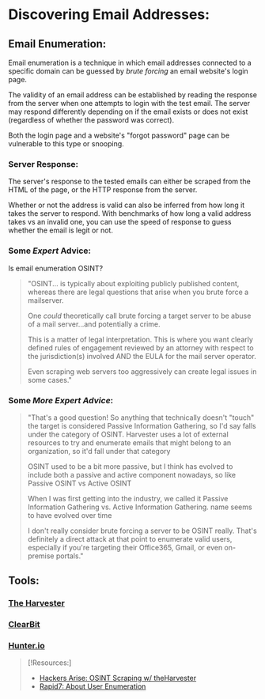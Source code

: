 
# Discovering Email Addresses:

## Email Enumeration:
Email enumeration is a technique in which email addresses connected to a specific domain can be guessed by *brute forcing* an email website's login page.

The validity of an email address can be established by reading the response from the server when one attempts to login with the test email. The server may respond differently depending on if the email exists or does not exist (regardless of whether the password was correct).

Both the login page and a website's "forgot password" page can be vulnerable to this type or snooping.
### Server Response:
The server's response to the tested emails can either be scraped from the HTML of the page, or the HTTP response from the server.

Whether or not the address is valid can also be inferred from how long it takes the server to respond. With benchmarks of how long a valid address takes vs an invalid one, you can use the speed of response to guess whether the email is legit or not.
### Some *Expert* Advice:
Is email enumeration OSINT?
>	"OSINT... is typically about exploiting publicly published content, whereas there are legal questions that arise when you brute force a mailserver.
>	
>	One *could* theoretically call brute forcing a target server to be abuse of a mail server...and potentially a crime.
>	
>	This is a matter of legal interpretation. This is where you want clearly defined rules of engagement reviewed by an attorney with respect to the jurisdiction(s) involved AND the EULA for the mail server operator.
>	
>	Even scraping web servers too aggressively can create legal issues in some cases."
### Some *More Expert Advice*:
>	"That's a good question! So anything that technically doesn't "touch" the target is considered Passive Information Gathering, so I'd say falls under the category of OSINT. Harvester uses a lot of external resources to try and enumerate emails that might belong to an organization, so it'd fall under that category
>	
>	OSINT used to be a bit more passive, but I think has evolved to include both a passive and active component nowadays, so like Passive OSINT vs Active OSINT
>	
>	When I was first getting into the industry, we called it Passive Information Gathering vs. Active Information Gathering. name seems to have evolved over time
>	
>	I don't really consider brute forcing a server to be OSINT really. That's definitely a direct attack at that point to enumerate valid users, especially if you're targeting their Office365, Gmail, or even on-premise portals."
## Tools:
### [The Harvester](http://www.edge-security.com/theharvester.php)
### [ClearBit](https://chrome.google.com/webstore/detail/clearbit-connect-free-ver/pmnhcgfcafcnkbengdcanjablaabjplo)
### [Hunter.io](https://hunter.io/email-finder)
> [!Resources:]
> - [Hackers Arise: OSINT Scraping w/ theHarvester](https://www.hackers-arise.com/post/osint-scraping-email-addresses-with-theharvester)
> - [Rapid7: About User Enumeration](https://www.rapid7.com/blog/post/2017/06/15/about-user-enumeration/)

